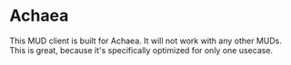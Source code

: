# Achaea

This MUD client is built for Achaea. It will not work with any other MUDs.
This is great, because it's specifically optimized for only one usecase.
